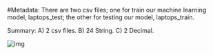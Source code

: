 #Metadata:
There are two csv files; one for train our machine  learning model, laptops_test; the other for testing our model, laptops_train.

Summary:
A) 2 csv files.
B) 24 String.
C) 2 Decimal.

![img]("https://global-uploads.webflow.com/5fc212183117036dc3c635d0/611f5ebe2709f0744c0f4413_Sourcing%20talent%20on%20Kaggle%20image.png")
